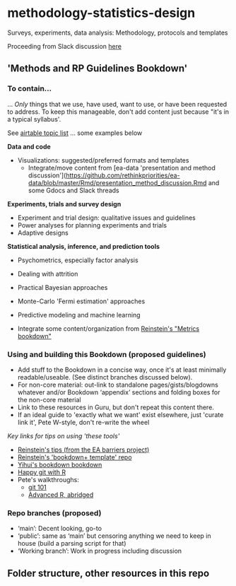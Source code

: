 # methodology-statistics-design
Surveys, experiments, data analysis: Methodology, protocols and templates

Proceeding from Slack discussion [here](https://rethinkpriorities.slack.com/archives/G01962YABHB/p1636393408082200)


## 'Methods and RP Guidelines Bookdown' 

### To contain...

... *Only* things that we use, have used, want to use, or have been requested to address. To keep this manageable, don't add content just because "it's in a typical syllabus'. 

See [airtable topic list](https://airtable.com/shrK7Pc0K8JPjmQkN) ... some examples below

**Data and code** 

- Visualizations: suggested/preferred formats and templates
     - Integrate/move content from [ea-data 'presentation and method discussion'](https://github.com/rethinkpriorities/ea-data/blob/master/Rmd/presentation_method_discussion.Rmd and some Gdocs and Slack threads

**Experiments, trials and survey design**

- Experiment and trial design: qualitative issues and guidelines
- Power analyses for planning experiments and trials
- Adaptive designs

**Statistical analysis, inference, and prediction tools**

- Psychometrics, especially factor analysis
- Dealing with attrition
- Practical Bayesian approaches
- Monte-Carlo 'Fermi estimation' approaches
- Predictive modeling and machine learning

- Integrate some content/organization from [Reinstein's "Metrics bookdown"](https://daaronr.github.io/metrics_discussion/introduction.html)

### Using and building this Bookdown (proposed guidelines)

- Add stuff to the Bookdown in a concise way, once it's at least minimally readable/useable. (See distinct branches discussed below). 
- For non-core material: out-link to standalone pages/gists/blogdowns whatever and/or Bookdown ‘appendix’ sections and folding boxes for the non-core material
- Link to these resources in Guru, but don't repeat this content there.
- If an ideal guide to 'exactly what we want' exist elsewhere, just 'curate link it', Pete W-style, don't re-write the wheel

*Key links for tips on using 'these tools'* 

- [Reinstein's tips (from the EA barriers project)](https://daaronr.github.io/ea_giving_barriers/bookdown-appendix.html)
- [Reinstein's 'bookdown+ template' repo](https://github.com/daaronr/dr-rstuff/tree/master/bookdown_template)
- [Yihui's bookdown bookdown](https://bookdown.org/yihui/bookdown/)
- [Happy git with R](https://happygitwithr.com/)
- Pete's walkthroughs: 
    - [git 101](https://gist.github.com/peterhurford/4d43aa5d6de114c0c741ba664c9c5ff5)
    - [Advanced R, abridged](https://gist.github.com/peterhurford/72dbd44e0a34e29297485a8cf679cf73)

### Repo branches (proposed)

- ‘main’: Decent looking, go-to
- ‘public’: same as ‘main’ but censoring anything we need to keep in house (build a parsing script for that)
- ‘Working branch’: Work in progress including discussion

## Folder structure, other resources in this repo

